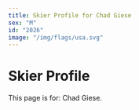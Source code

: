 ```yaml
---
title: Skier Profile for Chad Giese
sex: "M"
id: "2026"
image: "/img/flags/usa.svg" 
---
```


# Skier Profile

This page is for: Chad Giese.
    